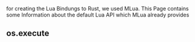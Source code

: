 for creating the Lua Bindungs to Rust, we used MLua. This Page contains
some Information about the default Lua API which MLua already provides

## os.execute
